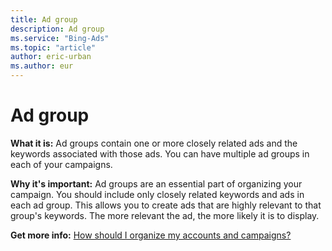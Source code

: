 ```yaml
---
title: Ad group
description: Ad group
ms.service: "Bing-Ads"
ms.topic: "article"
author: eric-urban
ms.author: eur
---
```


# Ad group

**What it is:**         Ad groups contain one or more closely related ads and the keywords associated with those ads. You can have multiple ad groups in each of your campaigns.

**Why it's important:**       Ad groups are an essential part of organizing your campaign. You should include only closely related keywords and ads in each ad group. This allows you to create ads that are highly relevant to that group's keywords. The more relevant the ad, the more likely it is to display.

**Get more info:**     [How should I organize my accounts and campaigns?](../hlp_BA_CONC_AboutAccts.md)


